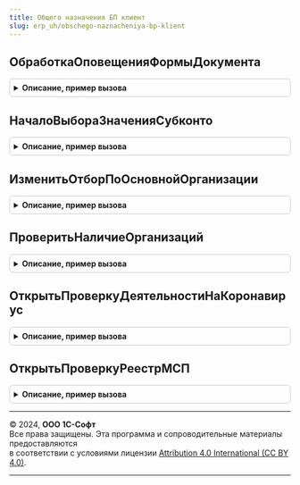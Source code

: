 ```yaml
---
title: Общего назначения БП клиент
slug: erp_uh/obschego-naznacheniya-bp-klient
---
```



## ОбработкаОповещенияФормыДокумента
<details style="margin: 1em 0; padding: 0.5em; border: 1px solid #ccc; border-radius: 6px;">

<summary style="font-weight: bold; cursor: pointer;">Описание, пример вызова</summary>

```bsl

// Процедура вызывается из модуля формы документов при обработке оповещения
//
// Параметры:
//   Форма - Управляемая форма, для которой производится обработка оповещения
//   ДокументСсылка - ссылка на документ формы
//   ИмяСобытия - имя обрабатываемого события
//   Параметр - параметр, переданный в обработку оповещения
//   Источник - источник, переданный в обработку оповещения
Процедура ОбработкаОповещенияФормыДокумента(Форма, ДокументСсылка, ИмяСобытия, Параметр, Источник) Экспорт
```

Пример вызова
```bsl
ОбщегоНазначенияБПКлиент.ОбработкаОповещенияФормыДокумента(Форма, ДокументСсылка, ИмяСобытия, Параметр, Источник) 
```
</details>

## НачалоВыбораЗначенияСубконто
<details style="margin: 1em 0; padding: 0.5em; border: 1px solid #ccc; border-radius: 6px;">

<summary style="font-weight: bold; cursor: pointer;">Описание, пример вызова</summary>

```bsl

// Вызывает из обработчика события "НачалоВыбора" поля субконто.
//
// Параметры:
//	Форма - ФормаКлиентскогоПриложения - Форма объекта.
//	Элемент - ПолеФормы - Поле формы.
//	СтандартнаяОбработка - Булево - Признак стандартной обработки.
//	СписокПараметров - Структура - Дополнительные параметры.
//
Процедура НачалоВыбораЗначенияСубконто(Форма, Элемент, СтандартнаяОбработка, СписокПараметров) Экспорт
```

Пример вызова
```bsl
ОбщегоНазначенияБПКлиент.НачалоВыбораЗначенияСубконто(Форма, Элемент, СтандартнаяОбработка, СписокПараметров) 
```
</details>

## ИзменитьОтборПоОсновнойОрганизации
<details style="margin: 1em 0; padding: 0.5em; border: 1px solid #ccc; border-radius: 6px;">

<summary style="font-weight: bold; cursor: pointer;">Описание, пример вызова</summary>

```bsl

////////////////////////////////////////////////////////////////////////////////
// ПРОЦЕДУРЫ И ФУНКЦИИ МЕХАНИЗМА УСТАНОВКИ ОСНОВНОЙ ОРГАНИЗАЦИИ
//

// Изменяет значение отбора в динамическом списке.
// Поиск производится по представлению в элементах отборов верхнего уровня.
//
// Надо анализировать возвращаемое значение - и если вернется
//  Неопределено (т.е. отбор не установлен по причине того, что в списке
//  нет отбора по основной организации (он исправлен вручную и т.п.)), то не надо
//  присваивать Неопределено специальному полю "ОтборПоОрганизации" в форме списка.
//
// Параметры:
//  Список         - ДинамическийСписок - список, в котором необходимо изменить значение отбора.
//  ИмяРеквизита   - Строка - имя поля-организации в динамическом списке.
//  ЗначениеОтбора - СправочникСсылка.Организации, СписокЗначений, Массив - значение отбора.
//                   Если значение не задано, то будет подставлена основная организация из
//                   настроек пользователя.
//
// Возвращаемое значение:
//   СправочникСсылка.Организации - Если отбор установлен, то вернет значение отбора.
//
Функция ИзменитьОтборПоОсновнойОрганизации(Список, ИмяРеквизита = "Организация", Знач ЗначениеОтбора = Неопределено) Экспорт
```

Пример вызова
```bsl
Результат = ОбщегоНазначенияБПКлиент.ИзменитьОтборПоОсновнойОрганизации(Список, ИмяРеквизита, ЗначениеОтбора);
```
</details>

## ПроверитьНаличиеОрганизаций
<details style="margin: 1em 0; padding: 0.5em; border: 1px solid #ccc; border-radius: 6px;">

<summary style="font-weight: bold; cursor: pointer;">Описание, пример вызова</summary>

```bsl

////////////////////////////////////////////////////////////////////////////////
// Проверка наличия организаций

// Возвращает признак наличия организаций.
//
// Возвращаемое значение:
//	Булево - Признак наличия организаций.
//
Функция ПроверитьНаличиеОрганизаций() Экспорт
```

Пример вызова
```bsl
Результат = ОбщегоНазначенияБПКлиент.ПроверитьНаличиеОрганизаций() 
```
</details>

## ОткрытьПроверкуДеятельностиНаКоронавирус
<details style="margin: 1em 0; padding: 0.5em; border: 1px solid #ccc; border-radius: 6px;">

<summary style="font-weight: bold; cursor: pointer;">Описание, пример вызова</summary>

```bsl

// Открывает страницу проверки "Проверьте, относится ли ваша деятельность к пострадавшим от коронавируса"
//
// Параметры:
//  ОсновнойКодОКВЭД - Строка - основной код ОКВЭД, передаваемый сервису в качестве параметра
//
Процедура ОткрытьПроверкуДеятельностиНаКоронавирус(ОсновнойКодОКВЭД) Экспорт
```

Пример вызова
```bsl
ОбщегоНазначенияБПКлиент.ОткрытьПроверкуДеятельностиНаКоронавирус(ОсновнойКодОКВЭД) 
```
</details>

## ОткрытьПроверкуРеестрМСП
<details style="margin: 1em 0; padding: 0.5em; border: 1px solid #ccc; border-radius: 6px;">

<summary style="font-weight: bold; cursor: pointer;">Описание, пример вызова</summary>

```bsl

// Открывает страницу проверки включения организации в Реестр СМП
//
// Параметры:
//  ИНН - Строка - ИНН организации
//
Процедура ОткрытьПроверкуРеестрМСП(ИНН) Экспорт
```

Пример вызова
```bsl
ОбщегоНазначенияБПКлиент.ОткрытьПроверкуРеестрМСП(ИНН) 
```
</details>

---

© 2024, **ООО 1С-Софт**  
Все права защищены. Эта программа и сопроводительные материалы предоставляются  
в соответствии с условиями лицензии [Attribution 4.0 International (CC BY 4.0)](https://creativecommons.org/licenses/by/4.0/legalcode).

---
